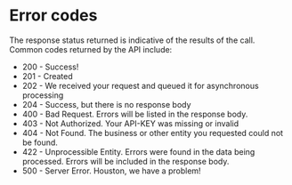 # Error codes

The response status returned is indicative of the results of the call. Common codes returned by the API include:
- 200 - Success!
- 201 - Created
- 202 - We received your request and queued it for asynchronous processing
- 204 - Success, but there is no response body
- 400 - Bad Request. Errors will be listed in the response body.
- 403 - Not Authorized. Your API-KEY was missing or invalid
- 404 - Not Found. The business or other entity you requested could not be found.
- 422 - Unprocessible Entity. Errors were found in the data being processed. Errors will be included in the response body.
- 500 - Server Error. Houston, we have a problem!